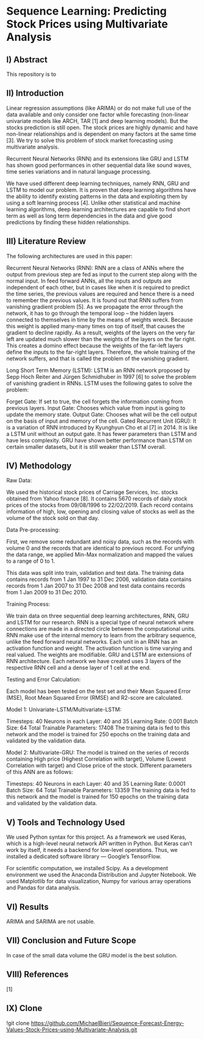 # Sequence Learning: Predicting Stock Prices using Multivariate Analysis
## I) Abstract
This repository is to 

## II) Introduction
Linear regression assumptions (like ARIMA) or do not make full use of the data available and only consider one factor while forecasting (non-linear univariate models like ARCH, TAR [1] and deep learning models). But the stocks prediction is still open. The stock prices are highly dynamic and have non-linear relationships and is dependent on many factors at the same time [3]. We try to solve this problem of stock market forecasting using multivariate analysis.

Recurrent Neural Networks (RNN) and its extensions like GRU and LSTM has shown good performances in other sequential data like sound waves, time series variations and in natural language processing.

We have used different deep learning techniques, namely RNN, GRU and LSTM to model our problem. It is proven that deep learning algorithms have the ability to identify existing patterns in the data and exploiting them by using a soft learning process [4]. Unlike other statistical and machine learning algorithms, deep learning architectures are capable to find short term as well as long term dependencies in the data and give good predictions by finding these hidden relationships.

## III) Literature Review
The following architectures are used in this paper:

Recurrent Neural Networks (RNN): RNN are a class of ANNs where the output from previous step are fed as input to the current step along with the normal input. In feed forward ANNs, all the inputs and outputs are independent of each other, but in cases like when it is required to predict the time series, the previous values are required and hence there is a need to remember the previous values. It is found out that RNN suffers from vanishing gradient problem [5]. As we propagate the error through the network, it has to go through the temporal loop – the hidden layers connected to themselves in time by the means of weights wreck. Because this weight is applied many-many times on top of itself, that causes the gradient to decline rapidly. As a result, weights of the layers on the very far left are updated much slower than the weights of the layers on the far right. This creates a domino effect because the weights of the far-left layers define the inputs to the far-right layers. Therefore, the whole training of the network suffers, and that is called the problem of the vanishing gradient.

Long Short Term Memory (LSTM): LSTM is an RNN network proposed by Sepp Hoch Reiter and Jürgen Schmidhuber in 1997 [6] to solve the problem of vanishing gradient in RNNs. LSTM uses the following gates to solve the problem:

Forget Gate: If set to true, the cell forgets the information coming from previous layers.
Input Gate: Chooses which value from input is going to update the memory state.
Output Gate: Chooses what will be the cell output on the basis of input and memory of the cell.
Gated Recurrent Unit (GRU): It is a variation of RNN introduced by Kyunghyun Cho et al [7] in 2014. It is like a LSTM unit without an output gate. It has fewer parameters than LSTM and have less complexity. GRU have shown better performance than LSTM on certain smaller datasets, but it is still weaker than LSTM overall.

## IV) Methodology
Raw Data:

We used the historical stock prices of Carriage Services, Inc. stocks obtained from Yahoo finance [8]. It contains 5670 records of daily stock prices of the stocks from 09/08/1996 to 22/02/2019. Each record contains information of high, low, opening and closing value of stocks as well as the volume of the stock sold on that day.

Data Pre-processing:

First, we remove some redundant and noisy data, such as the records with volume 0 and the records that are identical to previous record. For unifying the data range, we applied Min-Max normalization and mapped the values to a range of 0 to 1.

This data was split into train, validation and test data. The training data contains records from 1 Jan 1997 to 31 Dec 2006, validation data contains records from 1 Jan 2007 to 31 Dec 2008 and test data contains records from 1 Jan 2009 to 31 Dec 2010.

Training Process:

We train data on three sequential deep learning architectures, RNN, GRU and LSTM for our research. RNN is a special type of neural network where connections are made in a directed circle between the computational units. RNN make use of the internal memory to learn from the arbitrary sequence, unlike the feed forward neural networks. Each unit in an RNN has an activation function and weight. The activation function is time varying and real valued. The weights are modifiable. GRU and LSTM are extensions of RNN architecture. Each network we have created uses 3 layers of the respective RNN cell and a dense layer of 1 cell at the end.

Testing and Error Calculation:

Each model has been tested on the test set and their Mean Squared Error (MSE), Root Mean Squared Error (RMSE) and R2-score are calculated.

Model 1: Univariate-LSTM/Multivariate-LSTM:

Timesteps: 40
Neurons in each Layer: 40 and 35
Learning Rate: 0.001
Batch Size: 64
Total Trainable Parameters: 17408
The training data is fed to this network and the model is trained for 250 epochs on the training data and validated by the validation data.

Model 2: Multivariate-GRU:
The model is trained on the series of records containing High price (Highest Correlation with target), Volume (Lowest Correlation with target) and Close price of the stock. Different parameters of this ANN are as follows:

Timesteps: 40
Neurons in each Layer: 40 and 35
Learning Rate: 0.0001
Batch Size: 64
Total Trainable Parameters: 13359
The training data is fed to this network and the model is trained for 150 epochs on the training data and validated by the validation data.

## V) Tools and Technology Used
We used Python syntax for this project. As a framework we used Keras, which is a high-level neural network API written in Python. But Keras can’t work by itself, it needs a backend for low-level operations. Thus, we installed a dedicated software library — Google’s TensorFlow.

For scientific computation, we installed Scipy. As a development environment we used the Anaconda Distribution and Jupyter Notebook. We used Matplotlib for data visualization, Numpy for various array operations and Pandas for data analysis.

## VI) Results
ARIMA and SARIMA are not usable.

## VII) Conclusion and Future Scope
In case of the small data volume the GRU model is the best solution.

## VIII) References
[1] 

## IX) Clone
!git clone https://github.com/MichaelBieri/Sequence-Forecast-Energy-Values-Stock-Prices-using-Multivariate-Analysis.git
